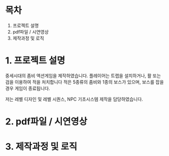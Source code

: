# 목차

1. 프로젝트 설명
2. pdf파일 / 시연영상
3. 제작과정 및 로직

# 1. 프로젝트 설명
중세시대의 좀비 액션게임을 제작하였습니다.
플레이어는 트랩을 설치하거나, 활 또는 검을 이용하여 적을 처치합니다
적은 5종류의 좀비와 1종의 보스가 있으며, 보스를 잡을경우 게임이 종료됩니다.

저는 레벨 디자인 및 레벨 시퀀스, NPC 기초시스템 제작을 담당하였습니다.

# 2. pdf파일 / 시연영상

# 3. 제작과정 및 로직
